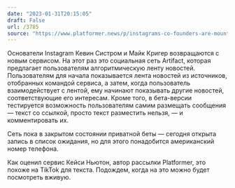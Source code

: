 ```yaml
---
date: "2023-01-31T20:15:05"
draft: False
url: /3785
source: "https://www.platformer.news/p/instagrams-co-founders-are-mounting"
---
```


Основатели Instagram Кевин Систром и Майк Кригер возвращаются с новым сервисом. На этот раз это социальная сеть Artifact, которая предлагает пользователям алгоритмическую ленту новостей. Пользователям для начала показывается лента новостей из источников, отобранных командой сервиса, а затем, когда пользователь взаимодействует с лентой, ему начинают показывать другие новостей, соответствующие его интересам. Кроме того, в бета-версии тестируется возможность пользователям самим размещать сообщения — текст со ссылкой, просто текст разместить нельзя, — и комментировать их.

Сеть пока в закрытом состоянии приватной беты — сегодня открыта запись в список ожидания, но для этого понадобится американский номер телефона. 

Как оценил сервис Кейси Ньютон, автор рассылки Platformer, это похоже на TikTok для текста. Подождем, когда на это можно будет посмотреть вживую.
